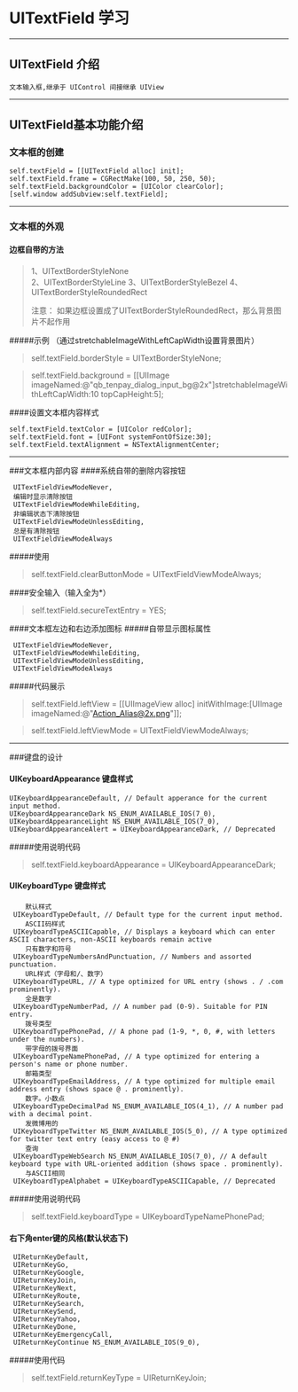 # UITextField 学习

---

## UITextField 介绍

```
文本输入框,继承于 UIControl 间接继承 UIView 
```

---

## UITextField基本功能介绍

### 文本框的创建

```
self.textField = [[UITextField alloc] init];
self.textField.frame = CGRectMake(100, 50, 250, 50);
self.textField.backgroundColor = [UIColor clearColor];
[self.window addSubview:self.textField];
```
---
### 文本框的外观

#### 边框自带的方法

> 1、UITextBorderStyleNone  
> 2、UITextBorderStyleLine 
> 3、UITextBorderStyleBezel 
> 4、UITextBorderStyleRoundedRect
> 
> 注意： 如果边框设置成了UITextBorderStyleRoundedRect，那么背景图片不起作用

#####示例 （通过stretchableImageWithLeftCapWidth设置背景图片）
>self.textField.borderStyle = UITextBorderStyleNone; 

>self.textField.background = [[UIImage imageNamed:@"qb_tenpay_dialog_input_bg@2x"]stretchableImageWithLeftCapWidth:10 topCapHeight:5]; 

####设置文本框内容样式
```
self.textField.textColor = [UIColor redColor];
self.textField.font = [UIFont systemFontOfSize:30];
self.textField.textAlignment = NSTextAlignmentCenter;
```
---
###文本框内部内容
####系统自带的删除内容按钮
```
 UITextFieldViewModeNever,
 编辑时显示清除按钮
 UITextFieldViewModeWhileEditing,
 非编辑状态下清除按钮
 UITextFieldViewModeUnlessEditing,
 总是有清除按钮
 UITextFieldViewModeAlways
```
#####使用
> self.textField.clearButtonMode = UITextFieldViewModeAlways; 

####安全输入（输入全为*）
> self.textField.secureTextEntry = YES; 

####文本框左边和右边添加图标
#####自带显示图标属性
```
 UITextFieldViewModeNever, 
 UITextFieldViewModeWhileEditing,
 UITextFieldViewModeUnlessEditing,
 UITextFieldViewModeAlways
```
#####代码展示
> self.textField.leftView = [[UIImageView alloc] initWithImage:[UIImage imageNamed:@"Action_Alias@2x.png"]]; 

> self.textField.leftViewMode = UITextFieldViewModeAlways; 

---
###键盘的设计
#### UIKeyboardAppearance 键盘样式
```
UIKeyboardAppearanceDefault, // Default apperance for the current input method.
UIKeyboardAppearanceDark NS_ENUM_AVAILABLE_IOS(7_0),
UIKeyboardAppearanceLight NS_ENUM_AVAILABLE_IOS(7_0),
UIKeyboardAppearanceAlert = UIKeyboardAppearanceDark, // Deprecated
```
#####使用说明代码
> self.textField.keyboardAppearance = UIKeyboardAppearanceDark; 

#### UIKeyboardType 键盘样式
```
    默认样式
 UIKeyboardTypeDefault, // Default type for the current input method.
    ASCII码样式
 UIKeyboardTypeASCIICapable, // Displays a keyboard which can enter ASCII characters, non-ASCII keyboards remain active
    只有数字和符号
 UIKeyboardTypeNumbersAndPunctuation, // Numbers and assorted punctuation.
    URL样式（字母和/、数字）
 UIKeyboardTypeURL, // A type optimized for URL entry (shows . / .com prominently).
    全是数字
 UIKeyboardTypeNumberPad, // A number pad (0-9). Suitable for PIN entry.
    拨号类型
 UIKeyboardTypePhonePad, // A phone pad (1-9, *, 0, #, with letters under the numbers).
    带字母的拨号界面
 UIKeyboardTypeNamePhonePad, // A type optimized for entering a person's name or phone number.
    邮箱类型
 UIKeyboardTypeEmailAddress, // A type optimized for multiple email address entry (shows space @ . prominently).
    数字。小数点
 UIKeyboardTypeDecimalPad NS_ENUM_AVAILABLE_IOS(4_1), // A number pad with a decimal point.
    发微博用的
 UIKeyboardTypeTwitter NS_ENUM_AVAILABLE_IOS(5_0), // A type optimized for twitter text entry (easy access to @ #)
    查询
 UIKeyboardTypeWebSearch NS_ENUM_AVAILABLE_IOS(7_0), // A default keyboard type with URL-oriented addition (shows space . prominently).
    与ASCII相同
 UIKeyboardTypeAlphabet = UIKeyboardTypeASCIICapable, // Deprecated
```
#####使用说明代码
> self.textField.keyboardType = UIKeyboardTypeNamePhonePad; 

#### 右下角enter键的风格(默认状态下)
```
 UIReturnKeyDefault,
 UIReturnKeyGo,
 UIReturnKeyGoogle,
 UIReturnKeyJoin,
 UIReturnKeyNext,
 UIReturnKeyRoute,
 UIReturnKeySearch,
 UIReturnKeySend,
 UIReturnKeyYahoo,
 UIReturnKeyDone,
 UIReturnKeyEmergencyCall,
 UIReturnKeyContinue NS_ENUM_AVAILABLE_IOS(9_0),
```
#####使用代码
> self.textField.returnKeyType = UIReturnKeyJoin; 

